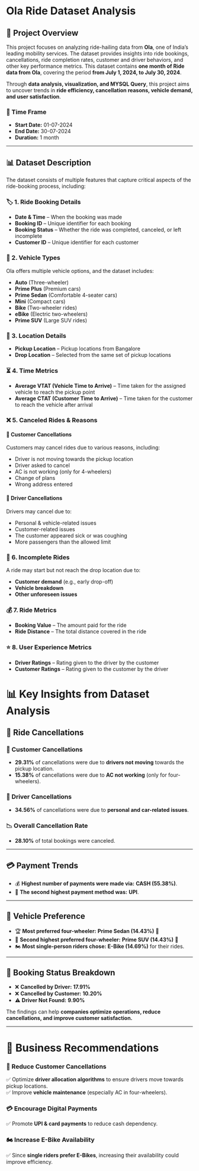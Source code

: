 # Ola Ride Dataset Analysis

## 📌 Project Overview  
This project focuses on analyzing ride-hailing data from **Ola**, one of India’s leading mobility services. The dataset provides insights into ride bookings, cancellations, ride completion rates, customer and driver behaviors, and other key performance metrics. This dataset contains **one month of Ride data from Ola**, covering the period **from July 1, 2024, to July 30, 2024**. 

Through **data analysis, visualization, and MYSQL Query**, this project aims to uncover trends in **ride efficiency, cancellation reasons, vehicle demand, and user satisfaction**.  

### **📅 Time Frame**  
- **Start Date:** 01-07-2024  
- **End Date:** 30-07-2024  
- **Duration:** 1 month  
---

## 📊 Dataset Description  

The dataset consists of multiple features that capture critical aspects of the ride-booking process, including:  

### 🏷 1. Ride Booking Details  
- **Date & Time** – When the booking was made  
- **Booking ID** – Unique identifier for each booking  
- **Booking Status** – Whether the ride was completed, canceled, or left incomplete  
- **Customer ID** – Unique identifier for each customer  

### 🚗 2. Vehicle Types  
Ola offers multiple vehicle options, and the dataset includes:  
- **Auto** (Three-wheeler)  
- **Prime Plus** (Premium cars)  
- **Prime Sedan** (Comfortable 4-seater cars)  
- **Mini** (Compact cars)  
- **Bike** (Two-wheeler rides)  
- **eBike** (Electric two-wheelers)  
- **Prime SUV** (Large SUV rides)  

### 📍 3. Location Details  
- **Pickup Location** – Pickup locations from Bangalore  
- **Drop Location** – Selected from the same set of pickup locations  

### ⏳ 4. Time Metrics  
- **Average VTAT (Vehicle Time to Arrive)** – Time taken for the assigned vehicle to reach the pickup point  
- **Average CTAT (Customer Time to Arrive)** – Time taken for the customer to reach the vehicle after arrival  

### ❌ 5. Canceled Rides & Reasons  

#### 🔴 Customer Cancellations  
Customers may cancel rides due to various reasons, including:  
- Driver is not moving towards the pickup location  
- Driver asked to cancel  
- AC is not working (only for 4-wheelers)  
- Change of plans  
- Wrong address entered  

#### 🔵 Driver Cancellations  
Drivers may cancel due to:  
- Personal & vehicle-related issues  
- Customer-related issues  
- The customer appeared sick or was coughing  
- More passengers than the allowed limit  

### 🚫 6. Incomplete Rides  
A ride may start but not reach the drop location due to:  
- **Customer demand** (e.g., early drop-off)  
- **Vehicle breakdown**  
- **Other unforeseen issues**  

### 💰 7. Ride Metrics  
- **Booking Value** – The amount paid for the ride  
- **Ride Distance** – The total distance covered in the ride  

### ⭐ 8. User Experience Metrics  
- **Driver Ratings** – Rating given to the driver by the customer  
- **Customer Ratings** – Rating given to the customer by the driver


# 📊 Key Insights from Dataset Analysis  

## 🚫 Ride Cancellations  
### 🔴 Customer Cancellations  
- **29.31%** of cancellations were due to **drivers not moving** towards the pickup location.  
- **15.38%** of cancellations were due to **AC not working** (only for four-wheelers).  

### 🔵 Driver Cancellations  
- **34.56%** of cancellations were due to **personal and car-related issues**.  

### 📉 Overall Cancellation Rate  
- **28.10%** of total bookings were canceled.  

---

## 💳 Payment Trends  
- 💰 **Highest number of payments were made via:** **CASH (55.38\%)**.   
- 🏦 **The second highest payment method was:** **UPI**.  

---

## 🚗 Vehicle Preference  
- 🏆 **Most preferred four-wheeler:** **Prime Sedan (14.43\%)** 🚗  
- 🥈 **Second highest preferred four-wheeler:** **Prime SUV (14.43\%)** 🚙  
- 🏍 **Most single-person riders chose:** **E-Bike (14.69\%)** for their rides.  

---

## 📌 Booking Status Breakdown  
- ❌ **Cancelled by Driver:** **17.91%**  
- ❌ **Cancelled by Customer:** **10.20%**  
- ⚠️ **Driver Not Found:** **9.90%**  

 
The findings can help **companies optimize operations, reduce cancellations, and improve customer satisfaction.**  

---

# 📌 Business Recommendations  

### 🚗 Reduce Customer Cancellations  
✅ Optimize **driver allocation algorithms** to ensure drivers move towards pickup locations.  
✅ Improve **vehicle maintenance** (especially AC in four-wheelers).  

### 💳 Encourage Digital Payments  
✅ Promote **UPI & card payments** to reduce cash dependency.  

### 🏍 Increase E-Bike Availability  
✅ Since **single riders prefer E-Bikes**, increasing their availability could improve efficiency.  




